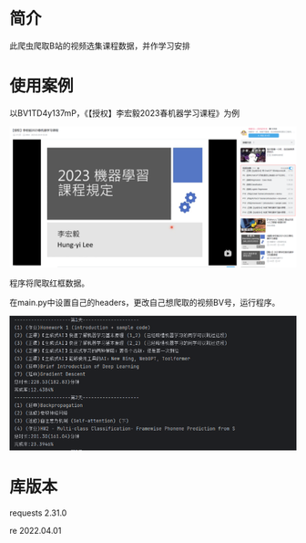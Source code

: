 # 简介

此爬虫爬取B站的视频选集课程数据，并作学习安排



# 使用案例

以BV1TD4y137mP，《【授权】李宏毅2023春机器学习课程》为例

<img src="./pictures/image-20240103124900336.png" alt="image-20240103124900336" style="zoom:67%;" />

程序将爬取红框数据。

在main.py中设置自己的headers，更改自己想爬取的视频BV号，运行程序。

![image-20240103125204484](./pictures/image-20240103125204484.png)





# 库版本

requests 2.31.0

re 2022.04.01